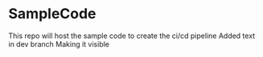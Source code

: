 # SampleCode
This repo will host the sample code to create the ci/cd pipeline
Added text in dev branch
Making it visible
